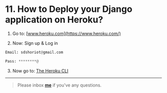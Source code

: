 # 11. How to Deploy your Django application on Heroku?

1. Go to: [www.heroku.com](https://www.heroku.com/)

2. Now: Sign up & Log in 
```python
Email: sdshoriot@gmail.com

Pass: ********@
```
3. Now go to: [The Heroku CLI](https://devcenter.heroku.com/articles/heroku-cli)
---

> Please inbox **[me](https://www.facebook.com/shoriot)** if you've any questions.